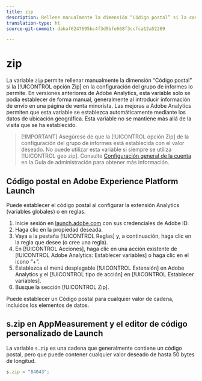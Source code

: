 ```yaml
---
title: zip
description: Rellene manualmente la dimensión “Código postal” si la configuración del grupo de informes lo permite.
translation-type: ht
source-git-commit: dabaf6247695bc4f3d9bfe668f3ccfca12a52269

---
```



# zip

La variable `zip` permite rellenar manualmente la dimensión “Código postal” si la [!UICONTROL opción Zip] en la configuración del grupo de informes lo permite. En versiones anteriores de Adobe Analytics, esta variable solo se podía establecer de forma manual, generalmente al introducir información de envío en una página de venta minorista. Las mejoras a Adobe Analytics permiten que esta variable se establezca automáticamente mediante los datos de ubicación geográfica. Esta variable no se mantiene más allá de la visita que se ha establecido.

>[!IMPORTANT] Asegúrese de que la [!UICONTROL opción Zip] de la configuración del grupo de informes está establecida con el valor deseado. No puede utilizar esta variable si siempre se utiliza [!UICONTROL geo zip]. Consulte [Configuración general de la cuenta](/help/admin/admin/general-acct-settings-admin.md) en la Guía de administración para obtener más información.

## Código postal en Adobe Experience Platform Launch

Puede establecer el código postal al configurar la extensión Analytics (variables globales) o en reglas.

1. Inicie sesión en [launch.adobe.com](https://launch.adobe.com) con sus credenciales de Adobe ID.
2. Haga clic en la propiedad deseada.
3. Vaya a la pestaña [!UICONTROL Reglas] y, a continuación, haga clic en la regla que desee (o cree una regla).
4. En [!UICONTROL Acciones], haga clic en una acción existente de [!UICONTROL Adobe Analytics: Establecer variables] o haga clic en el icono “+”.
5. Establezca el menú desplegable [!UICONTROL Extensión] en Adobe Analytics y el [!UICONTROL tipo de acción] en [!UICONTROL Establecer variables].
6. Busque la sección [!UICONTROL Zip].

Puede establecer un Código postal para cualquier valor de cadena, incluidos los elementos de datos.

## s.zip en AppMeasurement y el editor de código personalizado de Launch

La variable `s.zip` es una cadena que generalmente contiene un código postal, pero que puede contener cualquier valor deseado de hasta 50 bytes de longitud.

```js
s.zip = "84043";
```
